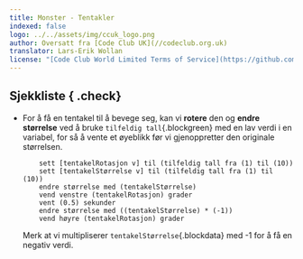 ```yaml
---
title: Monster - Tentakler
indexed: false
logo: ../../assets/img/ccuk_logo.png
author: Oversatt fra [Code Club UK](//codeclub.org.uk)
translator: Lars-Erik Wollan
license: "[Code Club World Limited Terms of Service](https://github.com/CodeClub/scratch-curriculum/blob/master/LICENSE.md)"
---
```


## Sjekkliste { .check}

+ For å få en tentakel til å bevege seg, kan vi **rotere** den og
  **endre størrelse** ved å bruke `tilfeldig tall`{.blockgreen} med en
  lav verdi i en variabel, for så å vente et øyeblikk før vi
  gjenoppretter den originale størrelsen.

    ```blocks
        sett [tentakelRotasjon v] til (tilfeldig tall fra (1) til (10))
        sett [tentakelStørrelse v] til (tilfeldig tall fra (1) til (10))
        endre størrelse med (tentakelStørrelse)
        vend venstre (tentakelRotasjon) grader
        vent (0.5) sekunder
        endre størrelse med ((tentakelStørrelse) * (-1))
        vend høyre (tentakelRotasjon) grader
    ```

    Merk at vi multipliserer `tentakelStørrelse`{.blockdata} med -1
    for å få en negativ verdi.
